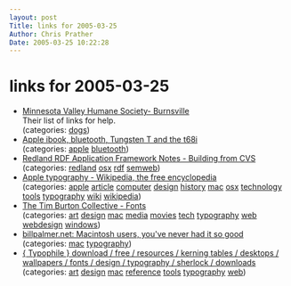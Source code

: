 ```yaml
---
layout: post
Title: links for 2005-03-25  
Author: Chris Prather
Date: 2005-03-25 10:22:28
---
```


# links for 2005-03-25
<ul class="delicious">
	<li>
		<div class="delicious-link"><a href="http://www.mvhspets.org/library.htm">Minnesota Valley Humane Society- Burnsville</a></div>
		<div class="delicious-extended">Their list of links for help.</div>
		<div class="delicious-categories">(categories: <a href="http://del.icio.us/perigrin/dogs">dogs</a>)</div>
	</li>
	<li>
		<div class="delicious-link"><a href="http://www.unex-t.com/bluetooth/">Apple ibook, bluetooth, Tungsten T and the t68i</a></div>
		<div class="delicious-categories">(categories: <a href="http://del.icio.us/perigrin/apple">apple</a> <a href="http://del.icio.us/perigrin/bluetooth">bluetooth</a>)</div>
	</li>
	<li>
		<div class="delicious-link"><a href="http://librdf.org/notes/building-from-cvs.html">Redland RDF Application Framework Notes - Building from CVS</a></div>
		<div class="delicious-categories">(categories: <a href="http://del.icio.us/perigrin/redland">redland</a> <a href="http://del.icio.us/perigrin/osx">osx</a> <a href="http://del.icio.us/perigrin/rdf">rdf</a> <a href="http://del.icio.us/perigrin/semweb">semweb</a>)</div>
	</li>
	<li>
		<div class="delicious-link"><a href="http://en.wikipedia.org/wiki/Apple_fonts">Apple typography - Wikipedia, the free encyclopedia</a></div>
		<div class="delicious-categories">(categories: <a href="http://del.icio.us/perigrin/apple">apple</a> <a href="http://del.icio.us/perigrin/article">article</a> <a href="http://del.icio.us/perigrin/computer">computer</a> <a href="http://del.icio.us/perigrin/design">design</a> <a href="http://del.icio.us/perigrin/history">history</a> <a href="http://del.icio.us/perigrin/mac">mac</a> <a href="http://del.icio.us/perigrin/osx">osx</a> <a href="http://del.icio.us/perigrin/technology">technology</a> <a href="http://del.icio.us/perigrin/tools">tools</a> <a href="http://del.icio.us/perigrin/typography">typography</a> <a href="http://del.icio.us/perigrin/wiki">wiki</a> <a href="http://del.icio.us/perigrin/wikipedia">wikipedia</a>)</div>
	</li>
	<li>
		<div class="delicious-link"><a href="http://www.timburtoncollective.com/fonts/fonts.html">The Tim Burton Collective - Fonts</a></div>
		<div class="delicious-categories">(categories: <a href="http://del.icio.us/perigrin/art">art</a> <a href="http://del.icio.us/perigrin/design">design</a> <a href="http://del.icio.us/perigrin/mac">mac</a> <a href="http://del.icio.us/perigrin/media">media</a> <a href="http://del.icio.us/perigrin/movies">movies</a> <a href="http://del.icio.us/perigrin/tech">tech</a> <a href="http://del.icio.us/perigrin/typography">typography</a> <a href="http://del.icio.us/perigrin/web">web</a> <a href="http://del.icio.us/perigrin/webdesign">webdesign</a> <a href="http://del.icio.us/perigrin/windows">windows</a>)</div>
	</li>
	<li>
		<div class="delicious-link"><a href="http://www.billpalmer.net/com000090.html">billpalmer.net: Macintosh users, you've never had it so good</a></div>
		<div class="delicious-categories">(categories: <a href="http://del.icio.us/perigrin/mac">mac</a> <a href="http://del.icio.us/perigrin/typography">typography</a>)</div>
	</li>
	<li>
		<div class="delicious-link"><a href="http://typophile.com/downloads/">{ Typophile } download / free / resources / kerning tables / desktops / wallpapers / fonts / design / typography / sherlock / downloads</a></div>
		<div class="delicious-categories">(categories: <a href="http://del.icio.us/perigrin/art">art</a> <a href="http://del.icio.us/perigrin/design">design</a> <a href="http://del.icio.us/perigrin/mac">mac</a> <a href="http://del.icio.us/perigrin/reference">reference</a> <a href="http://del.icio.us/perigrin/tools">tools</a> <a href="http://del.icio.us/perigrin/typography">typography</a> <a href="http://del.icio.us/perigrin/web">web</a>)</div>
	</li>
</ul>


